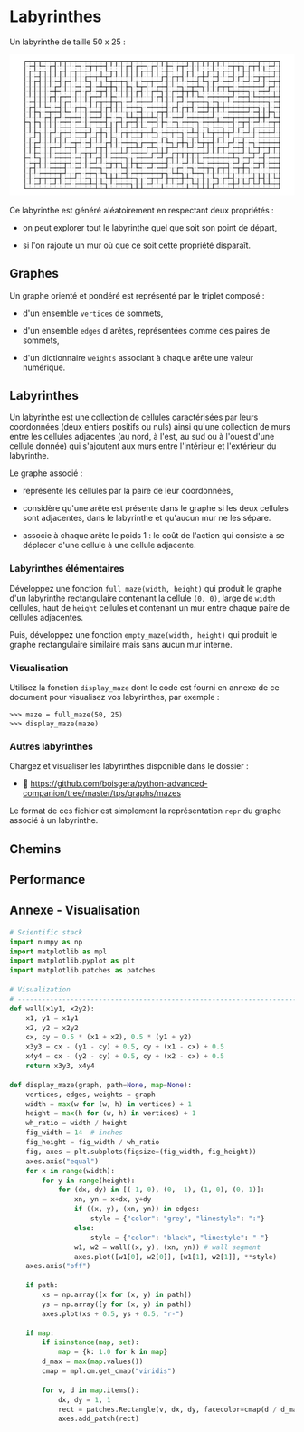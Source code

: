 Labyrinthes
================================================================================

Un labyrinthe de taille 50 x 25 :

![Un labyrinthe dense de taille 50 x 25](images/dense_random_maze.png)

Ce labyrinthe est généré aléatoirement en respectant deux propriétés :

  - on peut explorer tout le labyrinthe quel que soit son point de départ,

  - si l'on rajoute un mur où que ce soit cette propriété disparaît.

Graphes
--------------------------------------------------------------------------------

Un graphe orienté et pondéré est représenté par le triplet composé :

  - d'un ensemble `vertices` de sommets,

  - d'un ensemble `edges` d'arêtes, représentées comme des paires de sommets,

  - d'un dictionnaire `weights` associant à chaque arête une valeur numérique.

Labyrinthes
--------------------------------------------------------------------------------

Un labyrinthe est une collection de cellules caractérisées par leurs coordonnées
(deux entiers positifs ou nuls) ainsi qu'une collection de murs entre
les cellules adjacentes (au nord, à l'est, au sud ou à l'ouest d'une cellule 
donnée) qui s'ajoutent aux murs entre l'intérieur et l'extérieur du labyrinthe.

Le graphe associé :

  - représente les cellules par la paire de leur coordonnées,

  - considère qu'une arête est présente dans le graphe si les deux cellules
    sont adjacentes, dans le labyrinthe et qu'aucun mur ne les sépare.

  - associe à chaque arête le poids 1 : le coût de l'action qui consiste à
    se déplacer d'une cellule à une cellule adjacente.

### Labyrinthes élémentaires

Développez une fonction `full_maze(width, height)` qui produit le graphe
d'un labyrinthe rectangulaire contenant la cellule `(0, 0)`, large de 
`width` cellules, haut de `height` cellules et contenant un mur entre
chaque paire de cellules adjacentes.

Puis, développez une fonction `empty_maze(width, height)` qui produit le
graphe rectangulaire similaire mais sans aucun mur interne.

### Visualisation

Utilisez la fonction `display_maze` dont le code est fourni en annexe de
ce document pour visualisez vos labyrinthes, par exemple :

``` pycon
>>> maze = full_maze(50, 25)
>>> display_maze(maze)
```

### Autres labyrinthes

Chargez et visualiser les labyrinthes disponible dans le dossier :

  - 📁 <https://github.com/boisgera/python-advanced-companion/tree/master/tps/graphs/mazes>

Le format de ces fichier est simplement la représentation `repr` du graphe
associé à un labyrinthe.



Chemins
--------------------------------------------------------------------------------

Performance
--------------------------------------------------------------------------------

Annexe - Visualisation
--------------------------------------------------------------------------------

```python
# Scientific stack
import numpy as np
import matplotlib as mpl
import matplotlib.pyplot as plt
import matplotlib.patches as patches

# Visualization
# ------------------------------------------------------------------------------
def wall(x1y1, x2y2):
    x1, y1 = x1y1
    x2, y2 = x2y2
    cx, cy = 0.5 * (x1 + x2), 0.5 * (y1 + y2)
    x3y3 = cx - (y1 - cy) + 0.5, cy + (x1 - cx) + 0.5
    x4y4 = cx - (y2 - cy) + 0.5, cy + (x2 - cx) + 0.5
    return x3y3, x4y4

def display_maze(graph, path=None, map=None):
    vertices, edges, weights = graph
    width = max(w for (w, h) in vertices) + 1
    height = max(h for (w, h) in vertices) + 1
    wh_ratio = width / height
    fig_width = 14  # inches
    fig_height = fig_width / wh_ratio
    fig, axes = plt.subplots(figsize=(fig_width, fig_height))
    axes.axis("equal")
    for x in range(width):
        for y in range(height):
            for (dx, dy) in [(-1, 0), (0, -1), (1, 0), (0, 1)]:
                xn, yn = x+dx, y+dy
                if ((x, y), (xn, yn)) in edges:
                    style = {"color": "grey", "linestyle": ":"}
                else:
                    style = {"color": "black", "linestyle": "-"}
                w1, w2 = wall((x, y), (xn, yn)) # wall segment                    
                axes.plot([w1[0], w2[0]], [w1[1], w2[1]], **style)
    axes.axis("off")

    if path:
        xs = np.array([x for (x, y) in path])
        ys = np.array([y for (x, y) in path])
        axes.plot(xs + 0.5, ys + 0.5, "r-")

    if map:
        if isinstance(map, set):
            map = {k: 1.0 for k in map}
        d_max = max(map.values())
        cmap = mpl.cm.get_cmap("viridis")

        for v, d in map.items():
            dx, dy = 1, 1
            rect = patches.Rectangle(v, dx, dy, facecolor=cmap(d / d_max))
            axes.add_patch(rect)
```
